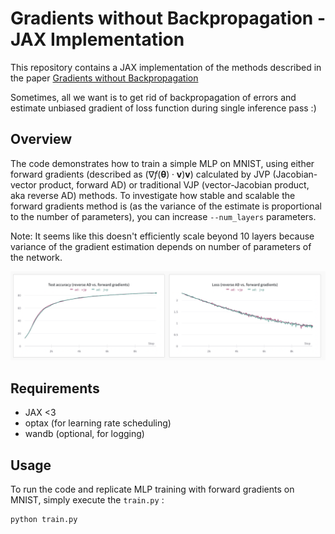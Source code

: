 # Gradients without Backpropagation - JAX Implementation

This repository contains a JAX implementation of the methods described in the paper [Gradients without Backpropagation](https://arxiv.org/abs/2202.08587)

Sometimes, all we want is to get rid of backpropagation of errors and estimate unbiased gradient of loss function during single inference pass :)

## Overview

The code demonstrates how to train a simple MLP on MNIST, using either forward gradients (described as $(\nabla f(\boldsymbol{\theta}) \cdot \boldsymbol{v}) \boldsymbol{v}$) calculated by JVP (Jacobian-vector product, forward AD) or traditional VJP (vector-Jacobian product, aka reverse AD) methods. To investigate how stable and scalable the forward gradients method is (as the variance of the estimate is proportional to the number of parameters), you can increase `--num_layers` parameters.

Note: It seems like this  doesn't efficiently scale beyond 10 layers because variance of the gradient estimation depends on number of parameters of the network.

![Comparison](img/plot.png)


## Requirements

- JAX <3
- optax (for learning rate scheduling)
- wandb (optional, for logging)

## Usage

To run the code and replicate MLP training with forward gradients on MNIST, simply execute the `train.py` :

```bash
python train.py
